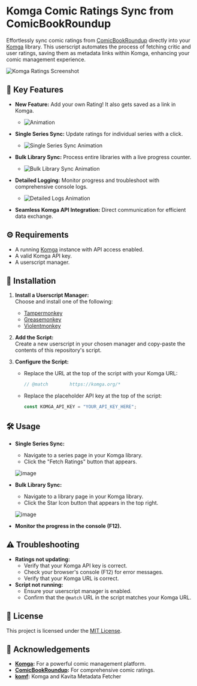 # Komga Comic Ratings Sync from ComicBookRoundup

Effortlessly sync comic ratings from [ComicBookRoundup](https://comicbookroundup.com/) directly into your [Komga](https://komga.org/) library. This userscript automates the process of fetching critic and user ratings, saving them as metadata links within Komga, enhancing your comic management experience.

![Komga Ratings Screenshot](https://github.com/user-attachments/assets/24f791ad-dc5f-442a-9c50-5c6efb1afd4f)

## 🚀 Key Features

* **New Feature:** Add your own Rating! It also gets saved as a link in Komga.
    * ![Animation](https://github.com/user-attachments/assets/55ffe7c9-4a27-4600-bcc8-7887ee634e93)


* **Single Series Sync:** Update ratings for individual series with a click.
  
    * ![Single Series Sync Animation](https://github.com/user-attachments/assets/95b31ee6-2a57-478f-8f57-69a6e68d5517)
* **Bulk Library Sync:** Process entire libraries with a live progress counter.
  
    * ![Bulk Library Sync Animation](https://github.com/user-attachments/assets/82d895b2-ceb1-4eae-afa8-8d74eeca8bf8)
* **Detailed Logging:** Monitor progress and troubleshoot with comprehensive console logs.
  
    * ![Detailed Logs Animation](https://github.com/user-attachments/assets/70341cc7-2c45-4b73-8413-7c3143d0940a)
* **Seamless Komga API Integration:** Direct communication for efficient data exchange.

## ⚙️ Requirements

* A running [Komga](https://komga.org/) instance with API access enabled.
* A valid Komga API key.
* A userscript manager.
  
## 🔧 Installation

1. **Install a Userscript Manager:**  
   Choose and install one of the following:
   - [Tampermonkey](https://www.tampermonkey.net/)
   - [Greasemonkey](https://addons.mozilla.org/en-US/firefox/addon/greasemonkey/)
   - [Violentmonkey](https://violentmonkey.github.io/)

2. **Add the Script:**  
   Create a new userscript in your chosen manager and copy-paste the contents of this repository's script.

3. **Configure the Script:**
   - Replace the URL at the top of the script with your Komga URL:
     ```js
     // @match        https://komga.org/*
     ```
   - Replace the placeholder API key at the top of the script:
     ```js
     const KOMGA_API_KEY = "YOUR_API_KEY_HERE";
     ```

## 🛠️ Usage

* **Single Series Sync:**
    * Navigate to a series page in your Komga library.
    * Click the "Fetch Ratings" button that appears.
      
    ![image](https://github.com/user-attachments/assets/5165aaa3-51eb-4702-b0c6-21c1d4a36b1b)

* **Bulk Library Sync:**
    * Navigate to a library page in your Komga library.
    * Click the Star Icon button that appears in the top right.
      
    ![image](https://github.com/user-attachments/assets/8d6db02d-dce7-4099-b8b5-cf3db9df5aa5)

* **Monitor the progress in the console (F12).**

## ⚠️ Troubleshooting

* **Ratings not updating:**
    * Verify that your Komga API key is correct.
    * Check your browser's console (F12) for error messages.
    * Verify that your Komga URL is correct.
* **Script not running:**
    * Ensure your userscript manager is enabled.
    * Confirm that the `@match` URL in the script matches your Komga URL.

## 📝 License

This project is licensed under the [MIT License](LICENSE).

## 🙏 Acknowledgements

* **[Komga](https://komga.org/):** For a powerful comic management platform.
* **[ComicBookRoundup](https://comicbookroundup.com/):** For comprehensive comic ratings.
* **[komf](https://github.com/Snd-R/komf):** Komga and Kavita Metadata Fetcher
